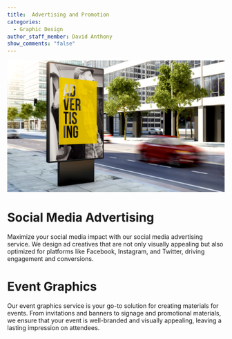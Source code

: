 ```yaml
---
title:  Advertising and Promotion
categories:
  - Graphic Design
author_staff_member: David Anthony
show_comments: "false"
---
```

 
![Advertisingbanner](/Advertising-banners.jpeg) 


# Social Media Advertising

Maximize your social media impact with our social media advertising service. We design ad creatives that are not only visually appealing but also optimized for platforms like Facebook, Instagram, and Twitter, driving engagement and conversions.

# Event Graphics

Our event graphics service is your go-to solution for creating materials for events. From invitations and banners to signage and promotional materials, we ensure that your event is well-branded and visually appealing, leaving a lasting impression on attendees.
